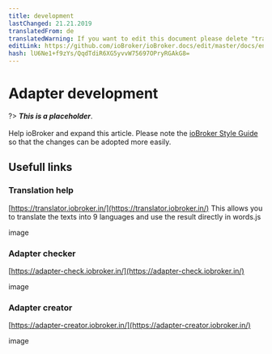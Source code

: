 ```yaml
---
title: development
lastChanged: 21.21.2019
translatedFrom: de
translatedWarning: If you want to edit this document please delete "translatedFrom" field, elsewise this document will be translated automatically again
editLink: https://github.com/ioBroker/ioBroker.docs/edit/master/docs/en/dev/README.md
hash: lU6Ne1+f9zYs/QqdTdiR6XG5yvvW75697OPryRGAkG8=
---
```

# Adapter development
?> ***This is a placeholder***.<br><br> Help ioBroker and expand this article. Please note the [ioBroker Style Guide](community/styleguidedoc) so that the changes can be adopted more easily.

## Usefull links
### Translation help
[https://translator.iobroker.in/](https://translator.iobroker.in/) This allows you to translate the texts into 9 languages and use the result directly in words.js

image

### Adapter checker
[https://adapter-check.iobroker.in/](https://adapter-check.iobroker.in/)

image

### Adapter creator
[https://adapter-creator.iobroker.in/](https://adapter-creator.iobroker.in/)

image